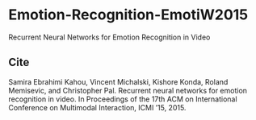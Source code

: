 # Emotion-Recognition-EmotiW2015
Recurrent Neural Networks for Emotion Recognition in Video

## Cite
Samira Ebrahimi Kahou, Vincent Michalski, Kishore Konda, Roland Memisevic, and Christopher Pal. Recurrent neural networks for emotion recognition in video. In Proceedings of the 17th ACM on International Conference on Multimodal Interaction, ICMI ’15, 2015.

